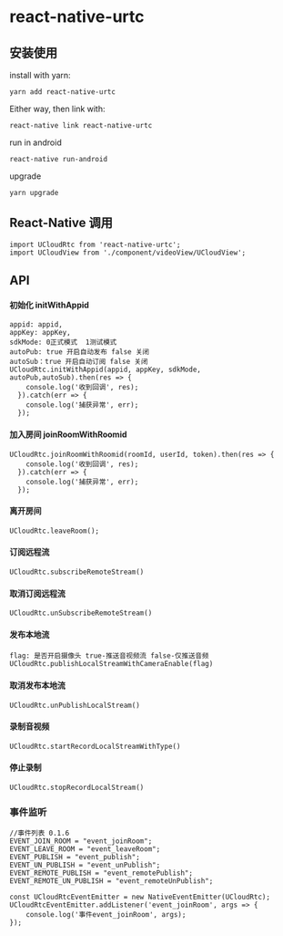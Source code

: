 # react-native-urtc

## 安装使用

install with yarn:

```
yarn add react-native-urtc
```

Either way, then link with:

```
react-native link react-native-urtc
```

run in android 

```
react-native run-android
```

upgrade

```
yarn upgrade
```



 ## React-Native 调用

 ```
 import UCloudRtc from 'react-native-urtc';
 import UCloudView from './component/videoView/UCloudView';
 ```
## API
#### 初始化 initWithAppid
```
appid: appid,
appKey: appKey,
sdkMode: 0正式模式  1测试模式    
autoPub: true 开启自动发布 false 关闭
autoSub：true 开启自动订阅 false 关闭
UCloudRtc.initWithAppid(appid, appKey, sdkMode, autoPub,autoSub).then(res => {
    console.log('收到回调', res);
  }).catch(err => {
    console.log('捕获异常', err);
  });
```
#### 加入房间 joinRoomWithRoomid
```
UCloudRtc.joinRoomWithRoomid(roomId, userId, token).then(res => {
    console.log('收到回调', res);
  }).catch(err => {
    console.log('捕获异常', err);
  });
```
#### 离开房间
```
UCloudRtc.leaveRoom();
```
#### 订阅远程流
 ```
 UCloudRtc.subscribeRemoteStream()
 ```
#### 取消订阅远程流
 ```
 UCloudRtc.unSubscribeRemoteStream()
 ```
#### 发布本地流
 ```
 flag: 是否开启摄像头 true-推送音视频流 false-仅推送音频
 UCloudRtc.publishLocalStreamWithCameraEnable(flag)
 ```
#### 取消发布本地流
 ```
 UCloudRtc.unPublishLocalStream()
 ```
#### 录制音视频
 ```
 UCloudRtc.startRecordLocalStreamWithType()
 ```
#### 停止录制
 ```
 UCloudRtc.stopRecordLocalStream()
 ```

### 事件监听
```
//事件列表 0.1.6
EVENT_JOIN_ROOM = "event_joinRoom";
EVENT_LEAVE_ROOM = "event_leaveRoom";
EVENT_PUBLISH = "event_publish";
EVENT_UN_PUBLISH = "event_unPublish";
EVENT_REMOTE_PUBLISH = "event_remotePublish";
EVENT_REMOTE_UN_PUBLISH = "event_remoteUnPublish";

const UCloudRtcEventEmitter = new NativeEventEmitter(UCloudRtc);
UCloudRtcEventEmitter.addListener('event_joinRoom', args => {
    console.log('事件event_joinRoom', args);
});
```